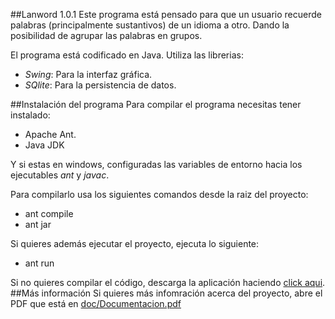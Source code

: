##Lanword 1.0.1
Este programa está pensado para que un usuario recuerde palabras (principalmente
sustantivos) de un idioma a otro. Dando la posibilidad de agrupar las palabras
en grupos.

El programa está codificado en Java. Utiliza las librerias:
- _Swing_: Para la interfaz gráfica.
- _SQlite_: Para la persistencia de datos.

##Instalación del programa
Para compilar el programa necesitas tener instalado:
- Apache Ant.
- Java JDK

Y si estas en windows, configuradas las variables de entorno hacia los ejecutables _ant_ y _javac_.

Para compilarlo usa los siguientes comandos desde la raiz del proyecto:
- ant compile
- ant jar

Si quieres además ejecutar el proyecto, ejecuta lo siguiente:
- ant run

Si no quieres compilar el código, descarga la aplicación haciendo [click aqui](https://drive.google.com/file/d/0B8zoHa6OfVqoZThQZ2xJbzZRQjg/view?usp=sharing).
##Más información
Si quieres más infomración acerca del proyecto, abre el PDF que está en [doc/Documentacion.pdf](doc/Documentacion.pdf)
